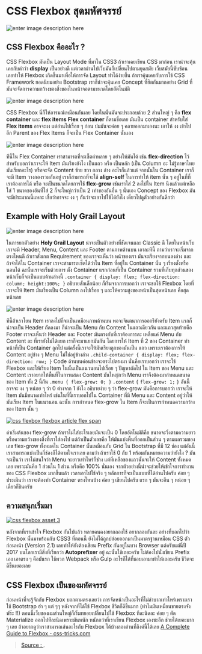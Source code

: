 
CSS Flexbox สุดมหัศจรรย์
===

![enter image description here](https://www.arnondora.in.th/static/a2ea632140bfe23e01c0dfef66afdddd/b7abf/css-flexbox-flexboxarticle-holygraillayout.webp)

## CSS Flexbox คืออะไร ?
CSS Flexbox มันเป็น Layout Mode ที่มาใน CSS3 ถ้าเราเคยเขียน CSS มาก่อน เราน่าจะคุ้นเคยกับคำว่า  **display**  เป็นอย่างดี แต่เวลาผ่านไปเว็บมันก็เปลี่ยนไปตามยุคสมัย เว็บสมัยนี้ซับซ้อน เลยทำให้ Flexbox เกิดขึ้นมาเพื่อให้การจัด Layout ทำได้ง่ายขึ้น ถ้าเราคุ้นเคยกับการใช้ CSS Framework ยอดนิยมอย่าง Bootstrap เราก็น่าจะคุ้นเคย Concept ที่ฮิตกันมากอย่าง Grid ที่มันจะจัดการความกว้างของสิ่งของในหน้าจอตามขนาดโดยอัตโนมัติ

![enter image description here](https://www.arnondora.in.th/static/83946865b120ea3b707c08433d4d9a7c/b7abf/css-flexbox-flexboxarticle-flexmember.webp)

CSS Flexbox นี่ก็ให้อารมณ์เหมือนกันเลย โดยในนั้นมันจะประกอบด้วย 2 ส่วนใหญ่ ๆ คือ  **flex container**  และ  **flex items**  **Flex container**  ก็ตามชื่อเลย มันเป็น container สำหรับใส่  **Flex items**  อาจจะงง แต่อ่านไปเรื่อย ๆ ก่อน ปมมันจะค่อย ๆ คลายออกมาเองนะ เอาให้ งง เข้าไปอีก Parent ของ Flex Items ก็จะเป็น Flex Container นั่นเอง

![enter image description here](https://www.arnondora.in.th/static/09ad82c95940e89dee33f110e563bec1/b7abf/css-flexbox-flexbox-article-flexdirection.webp)

ทีนี้ใน Flex Container เราสามารถที่จะเซ็ตค่าหลาย ๆ อย่างให้มันได้ เช่น  **flex-direction**  ไว้สำหรับบอกว่าเราจะให้ Item มันเรียงยังไง เป็นแถว หรือ เป็นหลัก (เป็น Column อะ ไม่รู้ภาษาไทยมันเรียกอะไร) หรือจะจัด Content ซ้าย ขวา กลาง ล่าง อะไรก็แล้วแต่ จากนั้นใน Container เราก็จะมี Item วางกองรวมกันอยู่ เราก็สามารถที่จะใช้  **align-self**  ในการทำให้ item นั่น ๆ อยู่ในที่ที่เราต้องการได้ หรือ จะเป็นขนาดโดยการใช้  **flex-grow**  เช่นเราใส่ 2 ลงไปใน Item นึงแล้วแต่เหลือใส่ 1 ขนาดของอันที่ใส่ 2 ก็จะใหญ่กว่าเป็น 2 เท่าของอันอื่น ๆ นั่นเอง Concept ของ Flexbox มันจะมีประมาณนี้แหละ เชื่อว่าอาจจะ งง ๆ กันว่าจะเอาไปใช้ได้ยังไง เดี๋ยวไปดูตัวอย่างกันดีกว่า

## Example with Holy Grail Layout

![enter image description here](https://www.arnondora.in.th/static/a2ea632140bfe23e01c0dfef66afdddd/b7abf/css-flexbox-flexboxarticle-holygraillayout.webp)

ในการยกตัวอย่าง  **Holy Grail Layout**  น่าจะเป็นตัวอย่างที่ชัดเจนและ Classic ดี โดยในหน้าเว็บเราจะมี Header, Menu, Content และ Footer ตามภาพด้านบน เอาละทีนี้ ถามว่าเราจะเริ่มจากตรงไหนดี ถ้าเราสังเกต Requirement ของเราจะเห็นว่า หน้าของเรา มันจะเรียงจากบนลงล่าง และถ้าจำได้ใน Container เราจะสามารถเซ็ตได้ว่าใน Item ที่อยู่ใน Container นั่น ๆ เรียงตั้งหรือนอนได้ ฉะนั้นเราจะเริ่มด้วยการ ตั้ง Container แรกก่อนที่เป็น Container รวมที่เก็บทุกส่วนของหน้าเว็บก็จะเป็นแบบด้านล่างนี้  `.container { display: flex; flex-direction: column; height:100%; }`  อธิบายสักเล็กน้อย ก็เริ่มจากการบอกว่า เราจะขอใช้ Flexbox โดยที่เราจะให้ Item มันเรียงเป็น Column ลงไปเรื่อย ๆ และให้ความสูงของหน้าเป็นสุดหน้าเลย คือสุดหน้าเลย

![enter image description here](https://www.arnondora.in.th/static/e4182af2131844e34319536e4a89476f/b7abf/css-flexbox-flexbox-article-flexnomenu.webp)

ทีนี้ถ้าเราโยน Item เราลงไปก็จะเป็นเหมือนภาพด้านบน พอจะจินตนาการออกรึยังครับ Item แรกก็น่าจะเป็น Header ถัดลงมา ก็น่าจะเป็น Menu กับ Content ในแถวเดียวกัน และแถวสุดท้ายคือ Footer เราจะเห็นว่า Header และ Footer มันตรงกับที่เราต้องการละ เหลือแค่ Menu กับ Content ละ ที่เรายังไม่ได้แยก เราก็จะมาแยกมันกัน โดยการให้ Item ที่ 2 ของ Container ทำหน้าที่เป็น Container ลูกไป แต่ครั้งนี้เราจะให้มันเรียงลูกของมันเป็น แถว เพราะเราต้องการให้ Content อยู่ข้าง ๆ Menu ไม่ใช่อยู่ข้างล่าง  `.child-container { display: flex; flex-direction: row; }`  Code ด้านบนค่อนข้างจะตรงไปตรงมา นั่นคือเราบอกว่า เราจะใช้ Flexbox และให้เรียง Item ในนั้นเป็นแนวนอนไปเรื่อย ๆ ปัญหาถัดไป ใน Item ของ Menu และ Content เราอยากให้พื้นที่ในการแสดง Content มันใหญ่กว่า Menu เราจึงต้องมากำหนดขนาดของ Item ทั้ง 2 นี่กัน  `.menu { flex-grow: 0; }`  `.content`  `{`  `flex-grow: 1;`  `}`  อันนี้อาจจะ งง ๆ หน่อย ๆ ว่า 0 ต่างจาก 1 ยังไง อธิบายง่าย ๆ ว่า flex-grow มันคือการบอกว่า เราจะให้ Item มันมีขนาดเท่าไหร่ เช่นในที่นี้เราบอกไปใน Container ที่มี Menu และ Content อยู่ว่าให้มันเรียง Item ในแนวนอน ฉะนั้น การกำหนด flex-grow ใน Item ก็จะเป็นการกำหนดความกว้างของ Item นั้น ๆ

[![css flexbox flexbox article flex span](https://www.arnondora.in.th/static/22bc5fd8846b417b0ac10fc1c42fdb06/d40c8/css-flexbox-flexbox-article-flex-span.png)](https://www.arnondora.in.th/static/22bc5fd8846b417b0ac10fc1c42fdb06/e63e1/css-flexbox-flexbox-article-flex-span.png)

ค่าเริ่มต้นของ flex-grow ถ้าเราไม่ใส่อะไรเลยมันจะเป็น 0 โดยอัตโนมัติคือ ขนาดจะวิ่งตามความยาว หรือความกว้างของสิ่งที่เราใส่ลงไป แต่ถ้าเป็นตัวเลขคือ ให้มันแบ่งพื้นที่ออกเป็นส่วน ๆ ตามผลรวมของเลข flex-grow ทั้งหมดใน Container นั้นเหมือนกับ Grid ใน Bootstrap ที่มี 12 ช่อง แต่อันนี้เราสามารถแบ่งเป็นกี่ช่องก็ได้ตามใจเราเลย ถามว่า ถ้าเราใช้ 0 กับ 1 พร้อมกันหมายความว่ายังไง ? มันจะเป็นว่า เราไม่สนใจว่า Menu จะยาวเท่าไหร่ก็ช่าง แต่ที่เหลือของแถวนั้นจะให้ Content ทั้งหมดเลย เพราะมันคือ 1 ส่วนใน 1 ส่วน หรือคือ 100% นั่นเอง จากตัวอย่างนี้น่าจะช่วยให้เข้าใจการทำงานของ CSS Flexbox มากขึ้นแล้ว เวลาเอาไปใช้จริง ๆ หลักการก็จะเป็นแบบที่ได้อ่านไปครับ ค่อย ๆ ประเมินว่า เราจะต้องทำ Container ตรงไหนบ้าง ค่อย ๆ เขียนไปครับ แรก ๆ มันจะอึน ๆ หน่อย ๆ เดี๋ยวก็ชินครับ

## ความสนุกเริ่มมา

[![css flexbox asset 3](https://www.arnondora.in.th/static/f0c224b56bdd9a86f4a623c67cd20e92/d40c8/css-flexbox-asset-3.png)](https://www.arnondora.in.th/static/f0c224b56bdd9a86f4a623c67cd20e92/aea2d/css-flexbox-asset-3.png)

หลังจากที่เราเข้าใจ Flexbox กันไปแล้ว หลายคนคงอยากลองใช้ อยากลองกันละ อย่างที่บอกไปว่า Flexbox นั้นมาพร้อมกับ CSS3 ที่ตอนนี้ ยังไม่ได้ถูกปล่อยออกมาเป็นมาตรฐานเหมือน CSS ตัวก่อนหน้า (Version 2.1) เลยทำให้ยังต้องเขียน Prefix กันอยู่ในบาง Browser แต่ครับแต่นี่ปี 2017 บนโลกเรามีสิ่งที่เรียกว่า  **Autoprefixer**  อยู่ ฉะนั้นใช้เถอะครับ ไม่ต้องไปนั่งเขียน Prefix เอง เอาตรง ๆ คือมันรก ใช้พวก Webpack หรือ Gulp อะไรก็ได้ที่ชอบเอามาทำให้เถอะครับ ชีวิตจะดีขึ้นเยอะเลย

## CSS Flexbox เป็นของมหัศจรรย์

ก่อนหน้าที่จะรู้จักกับ Flexbox บอกตามตรงเลยว่า การจัดหน้าเป็นอะไรที่ไม่ลำบากเท่าไหร่เพราะเราใช้ Bootstrap ฮ่า ๆ แต่ ๆๆ หลังจากที่ได้ใช้ Flexbox ชีวิตก็ดีขึ้นมาก (ทำไมมันเหมือนขายตรงจังฟร๊ะ !!) ตอนนี้เว็บของผมส่วนใหญ่ก็เริ่มทยอยเปลี่ยนไปใช้ Flexbox ทีละนิดละ ค่อย ๆ ตัด Materialize ออกไปทีละนิดเพราะมันหนัก หนักกว่าที่เราเขียน Flexbox เองซะอีก ช่วยได้เยอะมาก ๆ เลย ถ้าอยากดูว่าเราสามารถเล่นอะไรกับ Flexbox ได้บ้างลองอ่านที่ลิงค์นี้ได้เลย  [A Complete Guide to Flexbox - css-tricks.com](https://css-tricks.com/snippets/css/a-guide-to-flexbox/)

> [Source : ](https://www.arnondora.in.th/css-flexbox/).

<!--stackedit_data:
eyJoaXN0b3J5IjpbMTMxMjUwMTY5XX0=
-->